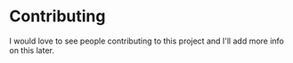 # Contributing #

I would love to see people contributing to this project and I'll add more info on this later.